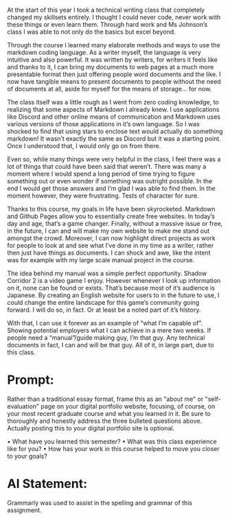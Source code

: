At the start of this year I took a technical writing class that completely changed my skillsets entirely. I thought I could never code, never work with these things or even learn them. Through hard work and Ms Johnson’s class I was able to not only do the basics but excel beyond. 

Through the course I learned many elaborate methods and ways to use the markdown coding language. As a writer myself, the language is very intuitive and also powerful. It was written by writers, for writers it feels like and thanks to it, I can bring my documents to web pages at a much more presentable format then just offering people word documents and the like. I now have tangible means to present documents to people without the need of documents at all, aside for myself for the means of storage… for now.

The class itself was a little rough as I went from zero coding knowledge, to realizing that some aspects of Markdown I already knew. I use applications like Discord and other online means of communication and Markdown uses various versions of those applications in it’s own language. So I was shocked to find that using stars to enclose text would actually do something markdown! It wasn’t exactly the same as Discord but it was a starting point. Once I understood that, I would only go on from there. 

Even so, while many things were very helpful in the class, I feel there was a lot of things that could have been said that weren’t. There was many a moment where I would spend a long period of time trying to figure something out or even wonder if something was outright possible. In the end I would get those answers and I’m glad I was able to find them. In the moment however, they were frustrating. Tests of character for sure. 

Thanks to this course, my goals in life have been skyrocketed. Markdown and Github Pages allow you to essentially create free websites. In today’s day and age, that’s a game changer. Finally, without a massive issue or free, in the future, I can and will make my own website to make me stand out amongst the crowd. Moreover, I can now highlight direct projects as work for people to look at and see what I’ve done in my time as a writer, rather then just have things as documents. I can shock and awe, like the intent was for example with my large scale manual project in the course. 

The idea behind my manual was a simple perfect opportunity. Shadow Corridor 2 is a video game I enjoy. However whenever I look up information on it, none can be found or exists. That’s because most of it’s audience is Japanese. By creating an English website for users to in the future to use, I could change the entire landscape for this game’s community going forward. I will do so, in fact. Or at least be a noted part of it’s history. 

With that, I can use it forever as an example of “what I’m capable of”. Showing potential employers what I can achieve in a mere two weeks. If people need a “manual”/guide making guy, I’m that guy. Any technical documents in fact, I can and will be that guy. All of it, in large part, due to this class. 




# Prompt: 

Rather than a traditional essay format, frame this as an "about me" or "self-evaluation" page on your digital portfolio website, focusing, of course, on your most recent graduate course and what you learned in it. Be sure to thoroughly and honestly address the three bulleted questions above. Actually posting this to your digital portfolio site is optional.

•	What have you learned this semester?
•	What was this class experience like for you? 
•	How has your work in this course helped to move you closer to your goals?




# AI Statement: 

Grammarly was used to assist in the spelling and grammar of this assignment.
